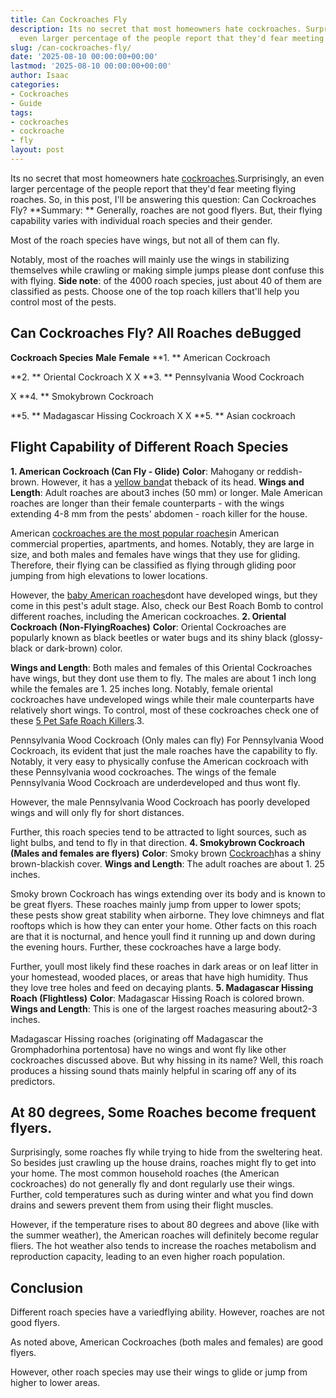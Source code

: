 ```yaml
---
title: Can Cockroaches Fly
description: Its no secret that most homeowners hate cockroaches. Surprisingly, an
  even larger percentage of the people report that they'd fear meeting flying roaches.
slug: /can-cockroaches-fly/
date: '2025-08-10 00:00:00+00:00'
lastmod: '2025-08-10 00:00:00+00:00'
author: Isaac
categories:
- Cockroaches
- Guide
tags:
- cockroaches
- cockroache
- fly
layout: post
---
```

Its no secret that most homeowners hate [cockroaches](https://pestpolicy.com/best-roach-bait/).Surprisingly, an even larger percentage of the people report that they'd fear meeting flying roaches. So, in this post, I'll be answering this question: Can Cockroaches Fly? **Summary: ** Generally, roaches are not good flyers. But, their flying capability varies with individual roach species and their gender.

Most of the roach species have wings, but not all of them can fly.

Notably, most of the roaches will mainly use the wings in stabilizing themselves while crawling or making simple jumps please dont confuse this with flying. **Side note**: of the 4000 roach species, just about 40 of them are classified as pests. Choose one of the top roach killers that'll help you control most of the pests.

##  Can Cockroaches Fly? All Roaches deBugged

**Cockroach Species** **Male** **Female** **1. ** American Cockroach

**2. ** Oriental Cockroach X X **3. ** Pennsylvania Wood Cockroach

X **4. ** Smokybrown Cockroach

**5. ** Madagascar Hissing Cockroach X X **5. ** Asian cockroach

##  **Flight Capability of Different Roach Species**

**1. American Cockroach (Can Fly - Glide)** **Color**: Mahogany or reddish-brown. However, it has a [yellow band](https://www.orkin.com/cockroaches/american-cockroach/american-cockroach-anatomy/)at theback of its head. **Wings and Length**: Adult roaches are about3 inches (50 mm) or longer. Male American roaches are longer than their female counterparts - with the wings extending 4-8 mm from the pests' abdomen - roach killer for the house.

American [cockroaches are the most popular roaches](https://pestpolicy.com/how-to-get-rid-of-cockroaches/)in American commercial properties, apartments, and homes. Notably, they are large in size, and both males and females have wings that they use for gliding. Therefore, their flying can be classified as flying through gliding poor jumping from high elevations to lower locations.

However, the [baby American roaches](https://pestpolicy.com/what-do-baby-roaches-look-like//)dont have developed wings, but they come in this pest's adult stage. Also, check our Best Roach Bomb to control different roaches, including the American cockroaches. **2. Oriental Cockroach (Non-FlyingRoaches)** **Color**: Oriental Cockroaches are popularly known as black beetles or water bugs and its shiny black (glossy-black or dark-brown) color.

**Wings and Length**: Both males and females of this Oriental Cockroaches have wings, but they dont use them to fly. The males are about 1 inch long while the females are 1. 25 inches long. Notably, female oriental cockroaches have undeveloped wings while their male counterparts have relatively short wings. To control, most of these cockroaches check one of these [5 Pet Safe Roach Killers](https://pestpolicy.com/pet-safe-roach-killer/).3.

Pennsylvania Wood Cockroach (Only males can fly) For Pennsylvania Wood Cockroach, its evident that just the male roaches have the capability to fly. Notably, it very easy to physically confuse the American cockroach with these Pennsylvania wood cockroaches. The wings of the female Pennsylvania Wood Cockroach are underdeveloped and thus wont fly.

However, the male Pennsylvania Wood Cockroach has poorly developed wings and will only fly for short distances.

Further, this roach species tend to be attracted to light sources, such as light bulbs, and tend to fly in that direction. **4. Smokybrown Cockroach (Males and females are flyers)** **Color**: Smoky brown [Cockroach](https://entomology.unl.edu/scilit/Urban%20Pest%20Profile-%20Smoky%20Brown%20Roach%20Amanda%20Newton.pdf)has a shiny brown-blackish cover. **Wings and Length**: The adult roaches are about 1. 25 inches.

Smoky brown Cockroach has wings extending over its body and is known to be great flyers. These roaches mainly jump from upper to lower spots; these pests show great stability when airborne. They love chimneys and flat rooftops which is how they can enter your home. Other facts on this roach are that it is nocturnal, and hence youll find it running up and down during the evening hours. Further, these cockroaches have a large body.

Further, youll most likely find these roaches in dark areas or on leaf litter in your homestead, wooded places, or areas that have high humidity. Thus they love tree holes and feed on decaying plants. **5. Madagascar Hissing Roach (Flightless)** **Color**: Madagascar Hissing Roach is colored brown. **Wings and Length**: This is one of the largest roaches measuring about2-3 inches.

Madagascar Hissing roaches (originating off Madagascar the Gromphadorhina portentosa) have no wings and wont fly like other cockroaches discussed above. But why hissing in its name? Well, this roach produces a hissing sound thats mainly helpful in scaring off any of its predictors.

##  **At 80 degrees, Some Roaches become frequent flyers.**

Surprisingly, some roaches fly while trying to hide from the sweltering heat. So besides just crawling up the house drains, roaches might fly to get into your home. The most common household roaches (the American cockroaches) do not generally fly and dont regularly use their wings. Further, cold temperatures such as during winter and what you find down drains and sewers prevent them from using their flight muscles.

However, if the temperature rises to about 80 degrees and above (like with the summer weather), the American roaches will definitely become regular fliers. The hot weather also tends to increase the roaches metabolism and reproduction capacity, leading to an even higher roach population.

##  **Conclusion**

Different roach species have a variedflying ability. However, roaches are not good flyers.

As noted above, American Cockroaches (both males and females) are good flyers.

However, other roach species may use their wings to glide or jump from higher to lower areas.
